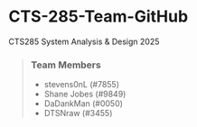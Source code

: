 # CTS-285-Team-GitHub
CTS285 System Analysis & Design 2025
> ### Team Members
> - stevens0nL (#7855)
> - Shane Jobes (#9849)
> - DaDankMan (#0050)
> - DTSNraw (#3455)
